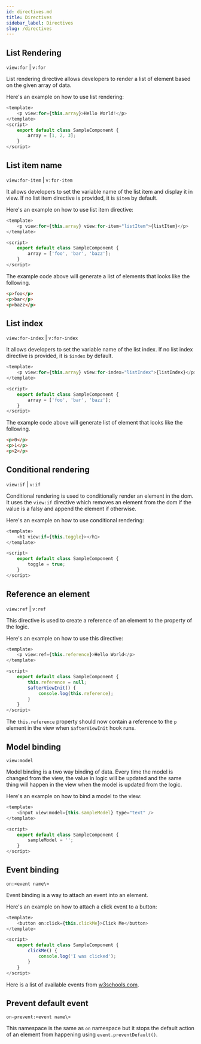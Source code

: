 ```yaml
---
id: directives.md
title: Directives
sidebar_label: Directives
slug: /directives
---
```


## List Rendering

`view:for` | `v:for`

List rendering directive allows developers to render a list of element based on the given array of data.

Here's an example on how to use list rendering:

```javascript
<template>
    <p view:for={this.array}>Hello World!</p>
</template>
<script>
    export default class SampleComponent {
        array = [1, 2, 3];
    }
</script>
```

## List item name

`view:for-item` | `v:for-item`

It allows developers to set the variable name of the list item and display it in view.
If no list item directive is provided, it is `$item` by default.

Here's an example on how to use list item directive:

```javascript
<template>
    <p view:for={this.array} view:for-item="listItem">{listItem}</p>
</template>

<script>
    export default class SampleComponent {
        array = ['foo', 'bar', 'bazz'];
    }
</script>
```

The example code above will generate a list of elements that looks like the following.

```html
<p>foo</p>
<p>bar</p>
<p>bazz</p>
```

## List index

`view:for-index` | `v:for-index`

It allows developers to set the variable name of the list index.
If no list index directive is provided, it is `$index` by default.

```javascript
<template>
    <p view:for={this.array} view:for-index="listIndex">{listIndex}</p>
</template>

<script>
    export default class SampleComponent {
        array = ['foo', 'bar', 'bazz'];
    }
</script>
```

The example code above will generate list of element that looks like the following.

```html
<p>0</p>
<p>1</p>
<p>2</p>
```

## Conditional rendering

`view:if` | `v:if`

Conditional rendering is used to conditionally render an element in the dom.
It uses the `view:if` directive which removes an element from the dom if the value is a falsy and append the element if otherwise.

Here's an example on how to use conditional rendering:

```javascript
<template>
    <h1 view:if={this.toggle}></h1>
</template>

<script>
    export default class SampleComponent {
        toggle = true;
    }
</script>
```

## Reference an element

`view:ref` | `v:ref`

This directive is used to create a reference of an element to the property of the logic.

Here's an example on how to use this directive:

```javascript
<template>
    <p view:ref={this.reference}>Hello World</p>
</template>

<script>
    export default class SampleComponent {
        this.reference = null;
        $afterViewInit() {
            console.log(this.reference);
        }
    }
</script>
```

The `this.reference` property should now contain a reference to the `p` element in the view when `$afterViewInit` hook runs.


## Model binding

`view:model`

Model binding is a two way binding of data.
Every time the model is changed from the view, the value in logic will be updated and the same thing will happen in the view when the model is updated from the logic.

Here's an example on how to bind a model to the view:

```javascript
<template>
    <input view:model={this.sampleModel} type="text" />
</template>

<script>
    export default class SampleComponent {
        sampleModel = '';
    }
</script>
```

## Event binding

`on:<event name\>`

Event binding is a way to attach an event into an element.

Here's an example on how to attach a click event to a button:

```javascript
<template>
    <button on:click={this.clickMe}>Click Me</button>
</template>

<script>
    export default class SampleComponent {
        clickMe() {
            console.log('I was clicked');
        }
    }
</script>
```

Here is a list of available events from [w3schools.com](https://www.w3schools.com/jsref/dom_obj_event.asp).

## Prevent default event

`on-prevent:<event name\>`

This namespace is the same as `on` namespace but it stops the default action of an element from happening using `event.preventDefault()`.
